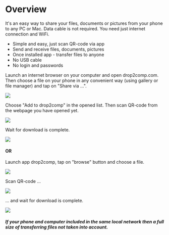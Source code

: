 Overview
========

It's an easy way to share your files, documents or pictures from your phone to any PC or Mac. Data cable is not required. You need just internet connection and WiFi.

* Simple and easy, just scan QR-code via app
* Send and receive files, documents, pictures
* Once installed app - transfer files to anyone
* No USB cable
* No login and passwords

Launch an internet browser on your computer and open drop2comp.com. Then choose a file on your phone in any convenient way (using gallery or file manager) and tap on "Share via …".

![](/images/img1m1.png)

Choose "Add to drop2comp" in the opened list. Then scan QR-code from the webpage you have opened yet.

![](/images/img2.png)

Wait for download is complete.

![](/images/img3.png)

#### OR

Launch app drop2comp, tap on "browse" button and choose a file.

![](/images/img1m2.png)

Scan QR-code ...

![](/images/img2.png)

... and wait for download is complete.

![](/images/img2.png)

##### If your phone and computer included in the same local network then a full size of transferring files not taken into account.
